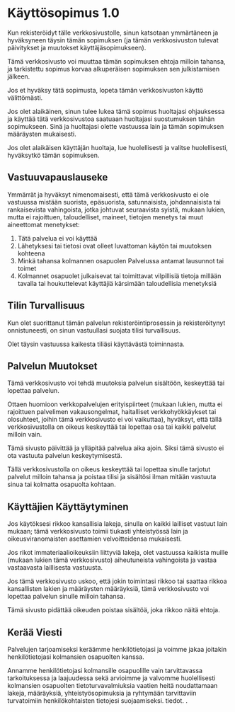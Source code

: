 # Käyttösopimus 1.0

Kun rekisteröidyt tälle verkkosivustolle, sinun katsotaan ymmärtäneen ja hyväksyneen täysin tämän sopimuksen (ja tämän verkkosivuston tulevat päivitykset ja muutokset käyttäjäsopimukseen).

Tämä verkkosivusto voi muuttaa tämän sopimuksen ehtoja milloin tahansa, ja tarkistettu sopimus korvaa alkuperäisen sopimuksen sen julkistamisen jälkeen.

Jos et hyväksy tätä sopimusta, lopeta tämän verkkosivuston käyttö välittömästi.

Jos olet alaikäinen, sinun tulee lukea tämä sopimus huoltajasi ohjauksessa ja käyttää tätä verkkosivustoa saatuaan huoltajasi suostumuksen tähän sopimukseen. Sinä ja huoltajasi olette vastuussa lain ja tämän sopimuksen määräysten mukaisesti.

Jos olet alaikäisen käyttäjän huoltaja, lue huolellisesti ja valitse huolellisesti, hyväksytkö tämän sopimuksen.

## Vastuuvapauslauseke

Ymmärrät ja hyväksyt nimenomaisesti, että tämä verkkosivusto ei ole vastuussa mistään suorista, epäsuorista, satunnaisista, johdannaisista tai rankaisevista vahingoista, jotka johtuvat seuraavista syistä, mukaan lukien, mutta ei rajoittuen, taloudelliset, maineet, tietojen menetys tai muut aineettomat menetykset:

1. Tätä palvelua ei voi käyttää
1. Lähetyksesi tai tietosi ovat olleet luvattoman käytön tai muutoksen kohteena
1. Minkä tahansa kolmannen osapuolen Palvelussa antamat lausunnot tai toimet
1. Kolmannet osapuolet julkaisevat tai toimittavat vilpillisiä tietoja millään tavalla tai houkuttelevat käyttäjiä kärsimään taloudellisia menetyksiä

## Tilin Turvallisuus

Kun olet suorittanut tämän palvelun rekisteröintiprosessin ja rekisteröitynyt onnistuneesti, on sinun vastuullasi suojata tilisi turvallisuus.

Olet täysin vastuussa kaikesta tiliäsi käyttävästä toiminnasta.

## Palvelun Muutokset

Tämä verkkosivusto voi tehdä muutoksia palvelun sisältöön, keskeyttää tai lopettaa palvelun.

Ottaen huomioon verkkopalvelujen erityispiirteet (mukaan lukien, mutta ei rajoittuen palvelimen vakausongelmat, haitalliset verkkohyökkäykset tai olosuhteet, joihin tämä verkkosivusto ei voi vaikuttaa), hyväksyt, että tällä verkkosivustolla on oikeus keskeyttää tai lopettaa osa tai kaikki palvelut milloin vain.

Tämä sivusto päivittää ja ylläpitää palvelua aika ajoin. Siksi tämä sivusto ei ota vastuuta palvelun keskeytymisestä.

Tällä verkkosivustolla on oikeus keskeyttää tai lopettaa sinulle tarjotut palvelut milloin tahansa ja poistaa tilisi ja sisältösi ilman mitään vastuuta sinua tai kolmatta osapuolta kohtaan.

## Käyttäjien Käyttäytyminen

Jos käytöksesi rikkoo kansallisia lakeja, sinulla on kaikki lailliset vastuut lain mukaan; tämä verkkosivusto toimii tiukasti yhteistyössä lain ja oikeusviranomaisten asettamien velvoitteidensa mukaisesti.

Jos rikot immateriaalioikeuksiin liittyviä lakeja, olet vastuussa kaikista muille (mukaan lukien tämä verkkosivusto) aiheutuneista vahingoista ja vastaa vastaavasta laillisesta vastuusta.

Jos tämä verkkosivusto uskoo, että jokin toimintasi rikkoo tai saattaa rikkoa kansallisten lakien ja määräysten määräyksiä, tämä verkkosivusto voi lopettaa palvelun sinulle milloin tahansa.

Tämä sivusto pidättää oikeuden poistaa sisältöä, joka rikkoo näitä ehtoja.

## Kerää Viesti

Palvelujen tarjoamiseksi keräämme henkilötietojasi ja voimme jakaa joitakin henkilötietojasi kolmansien osapuolten kanssa.

Annamme henkilötietojasi kolmansille osapuolille vain tarvittavassa tarkoituksessa ja laajuudessa sekä arvioimme ja valvomme huolellisesti kolmansien osapuolten tietoturvavalmiuksia vaatien heitä noudattamaan lakeja, määräyksiä, yhteistyösopimuksia ja ryhtymään tarvittaviin turvatoimiin henkilökohtaisten tietojesi suojaamiseksi. tiedot. .

